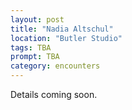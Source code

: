 ```yaml
---
layout: post
title: "Nadia Altschul"
location: "Butler Studio"
tags: TBA
prompt: TBA
category: encounters
---
```


Details coming soon.